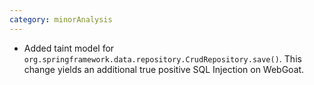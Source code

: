 ```yaml
---
category: minorAnalysis
---
```

* Added taint model for `org.springframework.data.repository.CrudRepository.save()`. This change yields an additional true positive SQL Injection on WebGoat.

